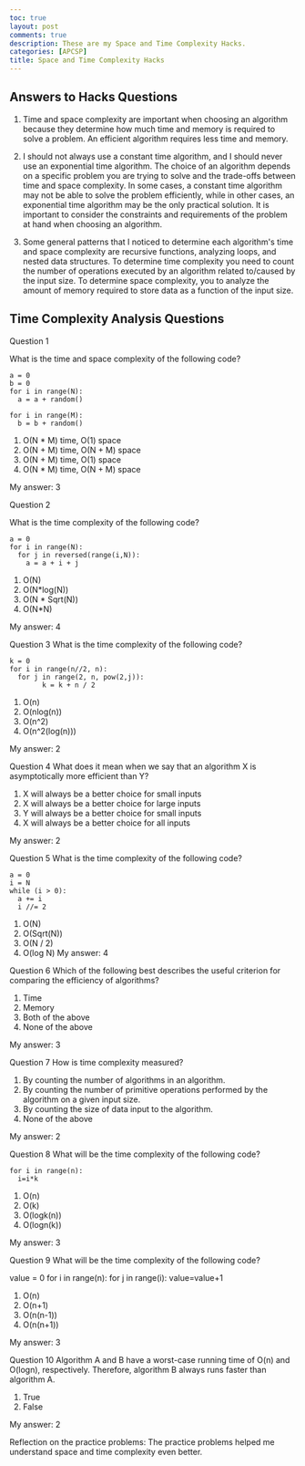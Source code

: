 ```yaml
---
toc: true
layout: post
comments: true
description: These are my Space and Time Complexity Hacks.
categories: [APCSP]
title: Space and Time Complexity Hacks
---
```

## Answers to Hacks Questions
1. Time and space complexity are important when choosing an algorithm because they determine how much time and memory is required to solve a problem. An efficient algorithm requires less time and memory.

2. I should not always use a constant time algorithm, and I should never use an exponential time algorithm. The choice of an algorithm depends on a specific problem you are trying to solve and the trade-offs between time and space complexity. In some cases, a constant time algorithm may not be able to solve the problem efficiently, while in other cases, an exponential time algorithm may be the only practical solution. It is important to consider the constraints and requirements of the problem at hand when choosing an algorithm.

3. Some general patterns that I noticed to determine each algorithm's time and space complexity are recursive functions, analyzing loops, and nested data structures. To determine time complexity you need to count the number of operations executed by an algorithm related to/caused by the input size. To determine space complexity, you to analyze the amount of memory required to store data as a function of the input size. 

## Time Complexity Analysis Questions
Question 1

What is the time and space complexity of the following code?
```
a = 0
b = 0
for i in range(N):
  a = a + random()
 
for i in range(M):
  b = b + random()
```
1. O(N * M) time, O(1) space
2. O(N + M) time, O(N + M) space
3. O(N + M) time, O(1) space
4. O(N * M) time, O(N + M) space

My answer: 3

Question 2

What is the time complexity of the following code?
```
a = 0
for i in range(N):
  for j in reversed(range(i,N)):
    a = a + i + j
```
1. O(N)
2. O(N*log(N))
3. O(N * Sqrt(N))
4. O(N*N)

My answer: 4

Question 3
What is the time complexity of the following code?
```
k = 0
for i in range(n//2, n):
  for j in range(2, n, pow(2,j)):
        k = k + n / 2
```

1. O(n)
2. O(nlog(n))
3. O(n^2)
4. O(n^2(log(n)))

My answer: 2

Question 4
What does it mean when we say that an algorithm X is asymptotically more efficient than Y?

1. X will always be a better choice for small inputs
2. X will always be a better choice for large inputs
3. Y will always be a better choice for small inputs
4. X will always be a better choice for all inputs

My answer: 2 

Question 5
What is the time complexity of the following code?
```
a = 0
i = N
while (i > 0):
  a += i
  i //= 2
```
1. O(N)
2. O(Sqrt(N))
3. O(N / 2)
4. O(log N)
My answer: 4 

Question 6
Which of the following best describes the useful criterion for comparing the efficiency of algorithms?

1. Time
2. Memory
3. Both of the above
4. None of the above

My answer: 3 

Question 7
How is time complexity measured?

1. By counting the number of algorithms in an algorithm.
2. By counting the number of primitive operations performed by the algorithm on a given input size.
3. By counting the size of data input to the algorithm.
4. None of the above

My answer: 2 

Question 8
What will be the time complexity of the following code?
```
for i in range(n):
  i=i*k
```
1. O(n)
2. O(k)
3. O(logk(n))
4. O(logn(k))

My answer: 3 

Question 9
What will be the time complexity of the following code?

value = 0
for i in range(n):
  for j in range(i):
    value=value+1
1. O(n)
2. O(n+1)
3. O(n(n-1))
4. O(n(n+1))

My answer: 3 

Question 10
Algorithm A and B have a worst-case running time of O(n) and O(logn), respectively. Therefore, algorithm B always runs faster than algorithm A.

1. True
2. False

My answer: 2 

Reflection on the practice problems: The practice problems helped me understand space and time complexity even better. 